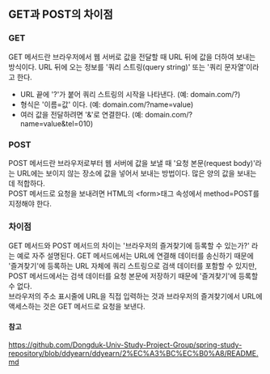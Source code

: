 ## GET과 POST의 차이점

### GET
GET 메서드란 브라우저에서 웹 서버로 값을 전달할 때 URL 뒤에 값을 더하여 보내는 방식이다.
URL 뒤에 오는 정보를 '쿼리 스트링(query string)' 또는 '쿼리 문자열'이라고 한다.
+ URL 끝에 '?'가 붙어 쿼리 스트링의 시작을 나타낸다. (예: domain.com/?)
+ 형식은 '이름=값' 이다. (예: domain.com/?name=value)
+ 여러 값을 전달하려면 '&'로 연결한다. (예: domain.com/?name=value&tel=010)

### POST
POST 메서드란 브라우저로부터 웹 서버에 값을 보낼 때 '요청 본문(request body)'라는 URL에는 보이지 않는 장소에 값을 넣어서 보내는 방법이다.
많은 양의 값을 보내는 데 적합하다.  
POST 메서드로 요청을 보내려면 HTML의 \<form>태그 속성에서 method=POST를 지정해야 한다.

### 차이점
GET 메서드와 POST 메서드의 차이는 '브라우저의 즐겨찾기에 등록할 수 있는가?' 라는 예로 자주 설명된다.
GET 메서드에서는 URL에 연결해 데이터를 송신하기 때문에 '즐겨찾기'에 등록하는 URL 자체에 쿼리 스트링으로 검색 데이터를 포함할 수 있지만,
POST 메서드에서는 검색 데이터를 요청 본문에 저장하기 때문에 '즐겨찾기'에 등록할 수 없다.  
브라우저의 주소 표시줄에 URL을 직접 입력하는 것과 브라우저의 즐겨찾기에서 URL에 액세스하는 것은 GET 메서드로 요청을 보낸다.

#### 참고
https://github.com/Dongduk-Univ-Study-Project-Group/spring-study-repository/blob/ddyearn/ddyearn/2%EC%A3%BC%EC%B0%A8/README.md

